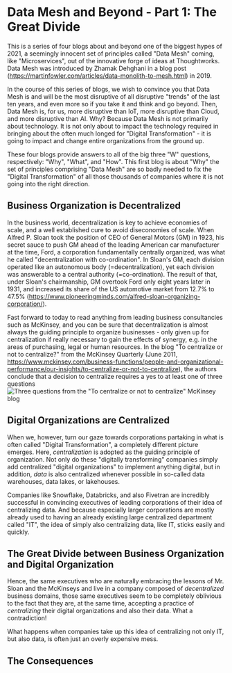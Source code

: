 # Data Mesh and Beyond - Part 1: The Great Divide

This is a series of four blogs about and beyond one of the biggest hypes of 2021, a seemingly innocent set of principles called "Data Mesh" coming, like "Microservices", out of the innovative forge of ideas at Thoughtworks. Data Mesh was introduced by Zhamak Dehghani in a blog post (https://martinfowler.com/articles/data-monolith-to-mesh.html) in 2019.

In the course of this series of blogs, we wish to convince you that Data Mesh is and will be the most disruptive of all disruptive "trends" of the last ten years, and even more so if you take it and think and go beyond. Then, Data Mesh is, for us, more disruptive than IoT, more disruptive than Cloud, and more disruptive than AI. Why? Because Data Mesh is not primarily about technology. It is not only about to impact the technology required in bringing about the often much longed for "Digital Transformation" - it is going to impact and change entire organizations from the ground up.

These four blogs provide answers to all of the big three "W" questions, respectively: "Why", "What", and "How". This first blog is about "Why" the set of principles comprising "Data Mesh" are so badly needed to fix the "Digital Transformation" of all those thousands of companies where it is not going into the right direction.

## Business Organization is Decentralized

In the business world, decentralization is key to achieve economies of scale, and a well established cure to avoid diseconomies of scale. When Alfred P. Sloan took the position of CEO of General Motors (GM) in 1923, his secret sauce to push GM ahead of the leading American car manufacturer at the time, Ford, a corporation fundamentally centrally organized, was what he called "decentralization with co-ordination". In Sloan's GM, each division operated like an autonomous body (=decentralization), yet each division was answerable to a central authority (=co-ordination). The result of that, under Sloan's chairmanship, GM overtook Ford only eight years later in 1931, and increased its share of the US automotive market from 12.7% to 47.5% (https://www.pioneeringminds.com/alfred-sloan-organizing-corporation/).

Fast forward to today to read anything from leading business consultancies such as McKinsey, and you can be sure that decentralization is almost always the guiding principle to organize businesses - only given up for centralization if really necessary to gain the effects of synergy, e.g. in the areas of purchasing, legal or human resources. In the blog "To centralize or not to centralize?" from the McKinsey Quarterly (June 2011, https://www.mckinsey.com/business-functions/people-and-organizational-performance/our-insights/to-centralize-or-not-to-centralize), the authors conclude that a decision to centralize requires a yes to at least one of three questions ![Three questions from the "To centralize or not to centralize" McKinsey blog]("pix/McKinsey_Decentralization_3_Questions")

## Digital Organizations are Centralized

When we, however, turn our gaze towards corporations partaking in what is often called "Digital Transformation", a completely different picture emerges. Here, *centralization* is adopted as the guiding principle of organization. Not only do these "digitally transforming" companies simply add centralized "digital organizations" to implement anything digital, but in addition, *data* is also centralized whenever possible in so-called data warehouses, data lakes, or lakehouses.

Companies like Snowflake, Databricks, and also Fivetran are incredibly successful in convincing executives of leading corporations of their idea of centralizing data. And because especially larger corporations are mostly already used to having an already existing large centralized department called "IT", the idea of simply also centralizing data, like IT, sticks easily and quickly.

## The Great Divide between Business Organization and Digital Organization

Hence, the same executives who are naturally embracing the lessons of Mr. Sloan and the McKinseys and live in a company composed of *decentralized* business domains, those same executives seem to be completely oblivious to the fact that they are, at the same time, accepting a practice of *centralizing* their digital organizations and also their data. What a contradiction!

What happens when companies take up this idea of centralizing not only IT, but also data, is often just an overly expensive mess.

## The Consequences


